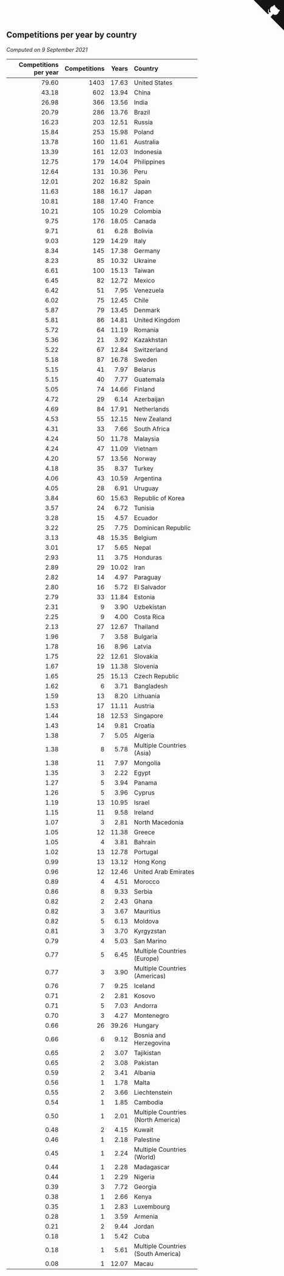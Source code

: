 ## Competitions per year by country

*Computed on  9 September 2021*

| Competitions per year | Competitions | Years | Country |
| ---: | ---: | ---: | :--- |
| 79.60 | 1403 | 17.63 | United States |
| 43.18 | 602 | 13.94 | China |
| 26.98 | 366 | 13.56 | India |
| 20.79 | 286 | 13.76 | Brazil |
| 16.23 | 203 | 12.51 | Russia |
| 15.84 | 253 | 15.98 | Poland |
| 13.78 | 160 | 11.61 | Australia |
| 13.39 | 161 | 12.03 | Indonesia |
| 12.75 | 179 | 14.04 | Philippines |
| 12.64 | 131 | 10.36 | Peru |
| 12.01 | 202 | 16.82 | Spain |
| 11.63 | 188 | 16.17 | Japan |
| 10.81 | 188 | 17.40 | France |
| 10.21 | 105 | 10.29 | Colombia |
| 9.75 | 176 | 18.05 | Canada |
| 9.71 | 61 | 6.28 | Bolivia |
| 9.03 | 129 | 14.29 | Italy |
| 8.34 | 145 | 17.38 | Germany |
| 8.23 | 85 | 10.32 | Ukraine |
| 6.61 | 100 | 15.13 | Taiwan |
| 6.45 | 82 | 12.72 | Mexico |
| 6.42 | 51 | 7.95 | Venezuela |
| 6.02 | 75 | 12.45 | Chile |
| 5.87 | 79 | 13.45 | Denmark |
| 5.81 | 86 | 14.81 | United Kingdom |
| 5.72 | 64 | 11.19 | Romania |
| 5.36 | 21 | 3.92 | Kazakhstan |
| 5.22 | 67 | 12.84 | Switzerland |
| 5.18 | 87 | 16.78 | Sweden |
| 5.15 | 41 | 7.97 | Belarus |
| 5.15 | 40 | 7.77 | Guatemala |
| 5.05 | 74 | 14.66 | Finland |
| 4.72 | 29 | 6.14 | Azerbaijan |
| 4.69 | 84 | 17.91 | Netherlands |
| 4.53 | 55 | 12.15 | New Zealand |
| 4.31 | 33 | 7.66 | South Africa |
| 4.24 | 50 | 11.78 | Malaysia |
| 4.24 | 47 | 11.09 | Vietnam |
| 4.20 | 57 | 13.56 | Norway |
| 4.18 | 35 | 8.37 | Turkey |
| 4.06 | 43 | 10.59 | Argentina |
| 4.05 | 28 | 6.91 | Uruguay |
| 3.84 | 60 | 15.63 | Republic of Korea |
| 3.57 | 24 | 6.72 | Tunisia |
| 3.28 | 15 | 4.57 | Ecuador |
| 3.22 | 25 | 7.75 | Dominican Republic |
| 3.13 | 48 | 15.35 | Belgium |
| 3.01 | 17 | 5.65 | Nepal |
| 2.93 | 11 | 3.75 | Honduras |
| 2.89 | 29 | 10.02 | Iran |
| 2.82 | 14 | 4.97 | Paraguay |
| 2.80 | 16 | 5.72 | El Salvador |
| 2.79 | 33 | 11.84 | Estonia |
| 2.31 | 9 | 3.90 | Uzbekistan |
| 2.25 | 9 | 4.00 | Costa Rica |
| 2.13 | 27 | 12.67 | Thailand |
| 1.96 | 7 | 3.58 | Bulgaria |
| 1.78 | 16 | 8.96 | Latvia |
| 1.75 | 22 | 12.61 | Slovakia |
| 1.67 | 19 | 11.38 | Slovenia |
| 1.65 | 25 | 15.13 | Czech Republic |
| 1.62 | 6 | 3.71 | Bangladesh |
| 1.59 | 13 | 8.20 | Lithuania |
| 1.53 | 17 | 11.11 | Austria |
| 1.44 | 18 | 12.53 | Singapore |
| 1.43 | 14 | 9.81 | Croatia |
| 1.38 | 7 | 5.05 | Algeria |
| 1.38 | 8 | 5.78 | Multiple Countries (Asia) |
| 1.38 | 11 | 7.97 | Mongolia |
| 1.35 | 3 | 2.22 | Egypt |
| 1.27 | 5 | 3.94 | Panama |
| 1.26 | 5 | 3.96 | Cyprus |
| 1.19 | 13 | 10.95 | Israel |
| 1.15 | 11 | 9.58 | Ireland |
| 1.07 | 3 | 2.81 | North Macedonia |
| 1.05 | 12 | 11.38 | Greece |
| 1.05 | 4 | 3.81 | Bahrain |
| 1.02 | 13 | 12.78 | Portugal |
| 0.99 | 13 | 13.12 | Hong Kong |
| 0.96 | 12 | 12.46 | United Arab Emirates |
| 0.89 | 4 | 4.51 | Morocco |
| 0.86 | 8 | 9.33 | Serbia |
| 0.82 | 2 | 2.43 | Ghana |
| 0.82 | 3 | 3.67 | Mauritius |
| 0.82 | 5 | 6.13 | Moldova |
| 0.81 | 3 | 3.70 | Kyrgyzstan |
| 0.79 | 4 | 5.03 | San Marino |
| 0.77 | 5 | 6.45 | Multiple Countries (Europe) |
| 0.77 | 3 | 3.90 | Multiple Countries (Americas) |
| 0.76 | 7 | 9.25 | Iceland |
| 0.71 | 2 | 2.81 | Kosovo |
| 0.71 | 5 | 7.03 | Andorra |
| 0.70 | 3 | 4.27 | Montenegro |
| 0.66 | 26 | 39.26 | Hungary |
| 0.66 | 6 | 9.12 | Bosnia and Herzegovina |
| 0.65 | 2 | 3.07 | Tajikistan |
| 0.65 | 2 | 3.08 | Pakistan |
| 0.59 | 2 | 3.41 | Albania |
| 0.56 | 1 | 1.78 | Malta |
| 0.55 | 2 | 3.66 | Liechtenstein |
| 0.54 | 1 | 1.85 | Cambodia |
| 0.50 | 1 | 2.01 | Multiple Countries (North America) |
| 0.48 | 2 | 4.15 | Kuwait |
| 0.46 | 1 | 2.18 | Palestine |
| 0.45 | 1 | 2.24 | Multiple Countries (World) |
| 0.44 | 1 | 2.28 | Madagascar |
| 0.44 | 1 | 2.29 | Nigeria |
| 0.39 | 3 | 7.72 | Georgia |
| 0.38 | 1 | 2.66 | Kenya |
| 0.35 | 1 | 2.83 | Luxembourg |
| 0.28 | 1 | 3.59 | Armenia |
| 0.21 | 2 | 9.44 | Jordan |
| 0.18 | 1 | 5.42 | Cuba |
| 0.18 | 1 | 5.61 | Multiple Countries (South America) |
| 0.08 | 1 | 12.07 | Macau |


<a href="https://github.com/jonatanklosko/wca_statistics" class="github-corner" aria-label="View source on Github"><svg width="80" height="80" viewBox="0 0 250 250" style="fill:#151513; color:#fff; position: absolute; top: 0; border: 0; right: 0;" aria-hidden="true"><path d="M0,0 L115,115 L130,115 L142,142 L250,250 L250,0 Z"></path><path d="M128.3,109.0 C113.8,99.7 119.0,89.6 119.0,89.6 C122.0,82.7 120.5,78.6 120.5,78.6 C119.2,72.0 123.4,76.3 123.4,76.3 C127.3,80.9 125.5,87.3 125.5,87.3 C122.9,97.6 130.6,101.9 134.4,103.2" fill="currentColor" style="transform-origin: 130px 106px;" class="octo-arm"></path><path d="M115.0,115.0 C114.9,115.1 118.7,116.5 119.8,115.4 L133.7,101.6 C136.9,99.2 139.9,98.4 142.2,98.6 C133.8,88.0 127.5,74.4 143.8,58.0 C148.5,53.4 154.0,51.2 159.7,51.0 C160.3,49.4 163.2,43.6 171.4,40.1 C171.4,40.1 176.1,42.5 178.8,56.2 C183.1,58.6 187.2,61.8 190.9,65.4 C194.5,69.0 197.7,73.2 200.1,77.6 C213.8,80.2 216.3,84.9 216.3,84.9 C212.7,93.1 206.9,96.0 205.4,96.6 C205.1,102.4 203.0,107.8 198.3,112.5 C181.9,128.9 168.3,122.5 157.7,114.1 C157.9,116.9 156.7,120.9 152.7,124.9 L141.0,136.5 C139.8,137.7 141.6,141.9 141.8,141.8 Z" fill="currentColor" class="octo-body"></path></svg></a><style>.github-corner:hover .octo-arm{animation:octocat-wave 560ms ease-in-out}@keyframes octocat-wave{0%,100%{transform:rotate(0)}20%,60%{transform:rotate(-25deg)}40%,80%{transform:rotate(10deg)}}@media (max-width:500px){.github-corner:hover .octo-arm{animation:none}.github-corner .octo-arm{animation:octocat-wave 560ms ease-in-out}}</style>
